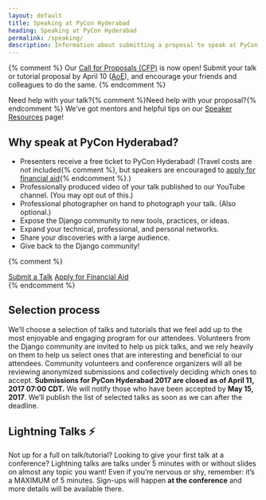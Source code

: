 ```yaml
---
layout: default
title: Speaking at PyCon Hyderabad
heading: Speaking at PyCon Hyderabad
permalink: /speaking/
description: Information about submitting a proposal to speak at PyCon Hyderabad
---
```


{% comment %}
Our [Call for Proposals (CFP)](https://www.papercall.io/djangocon-us-2017) is now open! Submit your talk or tutorial proposal by April 10 ([AoE](https://time.is/compare/0000_11_Apr_2017_in_Anywhere_on_Earth)), and encourage your friends and colleagues to do the same.
{% endcomment %}

Need help with your talk?{% comment %}Need help with your proposal?{% endcomment %} We’ve got mentors and helpful tips on our [Speaker Resources](/speaking/speaker-resources/) page!

## Why speak at PyCon Hyderabad?

- Presenters receive a free ticket to PyCon Hyderabad! (Travel costs are not included{% comment %}, but speakers are encouraged to [apply for financial aid](/financial-aid/){% endcomment %}.)
- Professionally produced video of your talk published to our YouTube channel. (You may opt out of this.)
- Professional photographer on hand to photograph your talk. (Also optional.)
- Expose the Django community to new tools, practices, or ideas.
- Expand your technical, professional, and personal networks.
- Share your discoveries with a large audience.
- Give back to the Django community!

{% comment %}
<div class="row column v-pad-top">
    <div class="medium-5 medium-centered column">
        <div class="button-group expanded">
            <a class="button secondary" href="https://www.papercall.io/djangocon-us-2017">Submit a Talk</a>
            <a class="button secondary" href="/financial-aid/">Apply for Financial Aid</a>
        </div>
    </div>
</div>
{% endcomment %}

## Selection process

We’ll choose a selection of talks and tutorials that we feel add up to the most enjoyable and engaging program for our attendees. Volunteers from the Django community are invited to help us pick talks, and we rely heavily on them to help us select ones that are interesting and beneficial to our attendees. Community volunteers and conference organizers will all be reviewing anonymized submissions and collectively deciding which ones to accept. **Submissions for PyCon Hyderabad 2017 are closed as of April 11, 2017 07:00 CDT.** We will notify those who have been accepted by **May 15, 2017**. We’ll publish the list of selected talks as soon as we can after the deadline.

## Lightning Talks ⚡️

Not up for a full on talk/tutorial? Looking to give your first talk at a conference? Lightning talks are talks under 5 minutes with or without slides on almost any topic you want! Even if you’re nervous or shy, remember: it’s a MAXIMUM of 5 minutes. Sign-ups will happen **at the conference** and more details will be available there.
